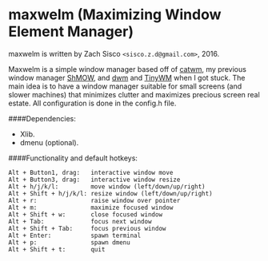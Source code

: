 # maxwelm (Maximizing Window Element Manager)

maxwelm is written by Zach Sisco `<sisco.z.d@gmail.com>`, 2016.

Maxwelm is a simple window manager based off of [catwm](https://github.com/pyknite/catwm), my previous window manager [ShMOW](https://github.com/zsisco/ShMOW), and [dwm](http://dwm.suckless.org) and [TinyWM](https://github.com/mackstann/tinywm) when I got stuck. 
The main idea is to have a window manager suitable for small screens (and slower machines) that minimizes clutter and maximizes precious screen real estate.
All configuration is done in the config.h file. 

####Dependencies:
- Xlib.
- dmenu (optional).

####Functionality and default hotkeys:
```
Alt + Button1, drag:   interactive window move
Alt + Button3, drag:   interactive window resize
Alt + h/j/k/l:         move window (left/down/up/right)
Alt + Shift + h/j/k/l: resize window (left/down/up/right)
Alt + r:               raise window over pointer
Alt + m:               maximize focused window
Alt + Shift + w:       close focused window
Alt + Tab:             focus next window
Alt + Shift + Tab:     focus previous window
Alt + Enter:           spawn terminal
Alt + p:               spawn dmenu
Alt + Shift + t:       quit
```
